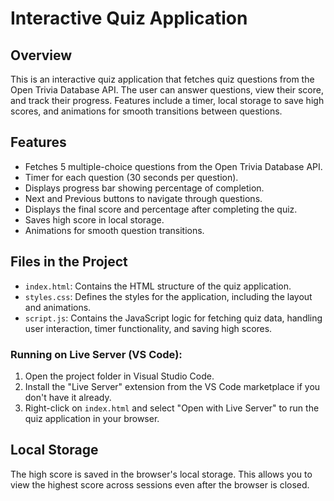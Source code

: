 # Interactive Quiz Application

## Overview
This is an interactive quiz application that fetches quiz questions from the Open Trivia Database API. The user can answer questions, view their score, and track their progress. Features include a timer, local storage to save high scores, and animations for smooth transitions between questions.

## Features
- Fetches 5 multiple-choice questions from the Open Trivia Database API.
- Timer for each question (30 seconds per question).
- Displays progress bar showing percentage of completion.
- Next and Previous buttons to navigate through questions.
- Displays the final score and percentage after completing the quiz.
- Saves high score in local storage.
- Animations for smooth question transitions.

## Files in the Project
- `index.html`: Contains the HTML structure of the quiz application.
- `styles.css`: Defines the styles for the application, including the layout and animations.
- `script.js`: Contains the JavaScript logic for fetching quiz data, handling user interaction, timer functionality, and saving high scores.

### Running on Live Server (VS Code):
1. Open the project folder in Visual Studio Code.
2. Install the "Live Server" extension from the VS Code marketplace if you don't have it already.
3. Right-click on `index.html` and select "Open with Live Server" to run the quiz application in your browser.

## Local Storage
The high score is saved in the browser's local storage. This allows you to view the highest score across sessions even after the browser is closed.
